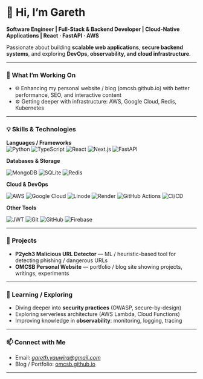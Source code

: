 <div align="start">

# 👋 Hi, I’m Gareth

**Software Engineer | Full-Stack & Backend Developer | Cloud-Native Applications | React · FastAPI · AWS**

Passionate about building **scalable web applications**, **secure backend systems**, and exploring **DevOps, observability, and cloud infrastructure**.  

</div>

---

### 🔭 What I’m Working On

- 🌐 Enhancing my personal website / blog (omcsb.github.io) with better performance, SEO, and interactive content  
- ⚙️ Getting deeper with infrastructure: AWS, Google Cloud, Redis, Kubernetes

---

### 💡 Skills & Technologies

**Languages / Frameworks**  
![Python](https://img.shields.io/badge/Python-FFD43B?style=for-the-badge&logo=python&logoColor=blue) ![TypeScript](https://img.shields.io/badge/TypeScript-007ACC?style=for-the-badge&logo=typescript&logoColor=white) ![React](https://img.shields.io/badge/React-20232A?style=for-the-badge&logo=react&logoColor=61DAFB) ![Next.js](https://img.shields.io/badge/next%20js-000000?style=for-the-badge&logo=nextdotjs&logoColor=white) ![FastAPI](https://img.shields.io/badge/fastapi-109989?style=for-the-badge&logo=FASTAPI&logoColor=white)

**Databases & Storage**  
<p align="left">
  <img src="https://img.shields.io/badge/MongoDB-47A248?style=for-the-badge&logo=mongodb&logoColor=white" alt="MongoDB"/>
  <img src="https://img.shields.io/badge/SQLite-003B57?style=for-the-badge&logo=sqlite&logoColor=white" alt="SQLite"/>
  <img src="https://img.shields.io/badge/Redis-DC382D?style=for-the-badge&logo=redis&logoColor=white" alt="Redis"/>
</p>

**Cloud & DevOps**  
<p align="left">
  <img src="https://img.shields.io/badge/AWS-232F3E?style=for-the-badge&logo=amazon-aws&logoColor=white" alt="AWS"/>
  <img src="https://img.shields.io/badge/Google%20Cloud-4285F4?style=for-the-badge&logo=google-cloud&logoColor=white" alt="Google Cloud"/>
  <img src="https://img.shields.io/badge/Linode-00A95C?style=for-the-badge&logo=linode&logoColor=white" alt="Linode"/>
  <img src="https://img.shields.io/badge/Render-46E3B7?style=for-the-badge&logo=render&logoColor=white" alt="Render"/>
  <img src="https://img.shields.io/badge/GitHub%20Actions-2088FF?style=for-the-badge&logo=github-actions&logoColor=white" alt="GitHub Actions"/>
  <img src="https://img.shields.io/badge/CI%2FCD-000000?style=for-the-badge&logo=github&logoColor=white" alt="CI/CD"/>
</p>

**Other Tools**  
<p align="left">
  <img src="https://img.shields.io/badge/JWT-000000?style=for-the-badge&logo=json-web-tokens&logoColor=white" alt="JWT"/>
  <img src="https://img.shields.io/badge/Git-F05032?style=for-the-badge&logo=git&logoColor=white" alt="Git"/>
  <img src="https://img.shields.io/badge/GitHub-181717?style=for-the-badge&logo=github&logoColor=white" alt="GitHub"/>
  <img src="https://img.shields.io/badge/Firebase-FFCA28?style=for-the-badge&logo=firebase&logoColor=black" alt="Firebase"/>
</p>

---

### 💼 Projects

- **P2ych3 Malicious URL Detector** — ML / heuristic-based tool for detecting phishing / dangerous URLs  
- **OMCSB Personal Website** — portfolio / blog site showing projects, writings, experiments  

---

### 🌱 Learning / Exploring

- Diving deeper into **security practices** (OWASP, secure-by-design)  
- Exploring serverless architecture (AWS Lambda, Cloud Functions)  
- Improving knowledge in **observability**: monitoring, logging, tracing  

---

### 📫 Connect with Me

- Email: *gareth.yauwira@gmail.com*  
- Blog / Portfolio: [omcsb.github.io](https://omcsb.github.io)  

---
